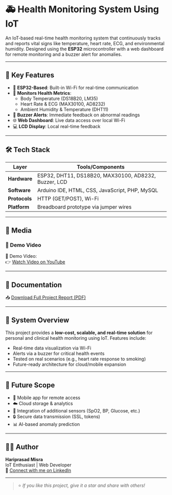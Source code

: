 # 🚑 Health Monitoring System Using IoT

An IoT-based real-time health monitoring system that continuously tracks and reports vital signs like temperature, heart rate, ECG, and environmental humidity. Designed using the **ESP32** microcontroller with a web dashboard for remote monitoring and a buzzer alert for anomalies.

---

## 📌 Key Features

- 🧠 **ESP32-Based**: Built-in Wi-Fi for real-time communication
- 📡 **Monitors Health Metrics**:
  - Body Temperature (DS18B20, LM35)
  - Heart Rate & ECG (MAX30100, AD8232)
  - Ambient Humidity & Temperature (DHT11)
- 🔔 **Buzzer Alerts**: Immediate feedback on abnormal readings
- 🌐 **Web Dashboard**: Live data access over local Wi-Fi
- 💻 **LCD Display**: Local real-time feedback

---

## 🛠️ Tech Stack

| Layer       | Tools/Components |
|-------------|------------------|
| **Hardware** | ESP32, DHT11, DS18B20, MAX30100, AD8232, Buzzer, LCD |
| **Software** | Arduino IDE, HTML, CSS, JavaScript, PHP, MySQL |
| **Protocols**| HTTP (GET/POST), Wi-Fi |
| **Platform** | Breadboard prototype via jumper wires |

---

## 📸 Media

### 🎥 Demo Video  
🎥 Demo Video:  
👉 [Watch Video on YouTube](https://youtu.be/Ii8fNT2XxG4?si=7a9ONTLjAG783BIK)

---

## 📄 Documentation

📥 [Download Full Project Report (PDF)](./Iot%20based%20health%20monitoring%20system_removed.pdf)

---

## 🧠 System Overview

This project provides a **low-cost, scalable, and real-time solution** for personal and clinical health monitoring using IoT. Features include:

- Real-time data visualization via Wi-Fi
- Alerts via a buzzer for critical health events
- Tested on real scenarios (e.g., heart rate response to smoking)
- Future-ready architecture for cloud/mobile expansion

---

## 🚀 Future Scope

- 📲 Mobile app for remote access
- ☁️ Cloud storage & analytics
- 🧪 Integration of additional sensors (SpO2, BP, Glucose, etc.)
- 🔒 Secure data transmission (SSL, tokens)
- 📊 AI-based anomaly prediction

---

## 🙋‍♂️ Author

**Hariprasad Misra**  
IoT  Enthusiast  | Web Developer  
📧 [Connect with me on LinkedIn](https://www.linkedin.com/in/hariprasad-mishra-895315309)

---

> ⭐ *If you like this project, give it a star and share with others!*

